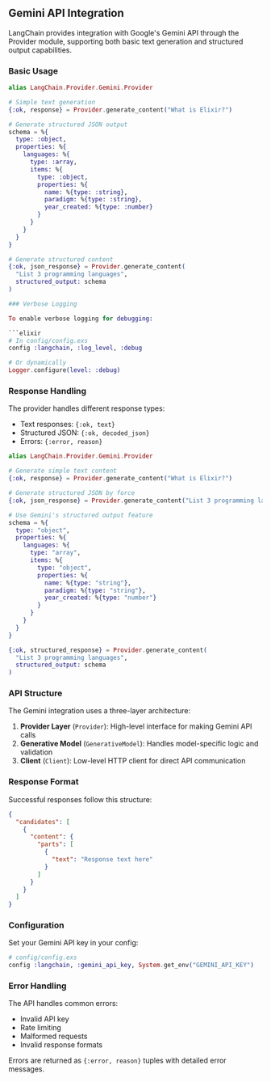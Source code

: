 
## Gemini API Integration

LangChain provides integration with Google's Gemini API through the Provider module, supporting both basic text generation and structured output capabilities.

### Basic Usage

```elixir
alias LangChain.Provider.Gemini.Provider

# Simple text generation
{:ok, response} = Provider.generate_content("What is Elixir?")

# Generate structured JSON output
schema = %{
  type: :object,
  properties: %{
    languages: %{
      type: :array,
      items: %{
        type: :object,
        properties: %{
          name: %{type: :string},
          paradigm: %{type: :string},
          year_created: %{type: :number}
        }
      }
    }
  }
}

# Generate structured content
{:ok, json_response} = Provider.generate_content(
  "List 3 programming languages",
  structured_output: schema
)

### Verbose Logging

To enable verbose logging for debugging:

```elixir
# In config/config.exs
config :langchain, :log_level, :debug

# Or dynamically
Logger.configure(level: :debug)
```

### Response Handling

The provider handles different response types:
- Text responses: `{:ok, text}`
- Structured JSON: `{:ok, decoded_json}`
- Errors: `{:error, reason}`
```elixir
alias LangChain.Provider.Gemini.Provider

# Generate simple text content
{:ok, response} = Provider.generate_content("What is Elixir?")

# Generate structured JSON by force
{:ok, json_response} = Provider.generate_content("List 3 programming languages as JSON")

# Use Gemini's structured output feature
schema = %{
  type: "object",
  properties: %{
    languages: %{
      type: "array",
      items: %{
        type: "object",
        properties: %{
          name: %{type: "string"},
          paradigm: %{type: "string"},
          year_created: %{type: "number"}
        }
      }
    }
  }
}

{:ok, structured_response} = Provider.generate_content(
  "List 3 programming languages",
  structured_output: schema
)
```


### API Structure

The Gemini integration uses a three-layer architecture:

1. **Provider Layer** (`Provider`): High-level interface for making Gemini API calls
2. **Generative Model** (`GenerativeModel`): Handles model-specific logic and validation
3. **Client** (`Client`): Low-level HTTP client for direct API communication

### Response Format

Successful responses follow this structure:
```json
{
  "candidates": [
    {
      "content": {
        "parts": [
          {
            "text": "Response text here"
          }
        ]
      }
    }
  ]
}
```

### Configuration

Set your Gemini API key in your config:
```elixir
# config/config.exs
config :langchain, :gemini_api_key, System.get_env("GEMINI_API_KEY")
```

### Error Handling

The API handles common errors:
- Invalid API key
- Rate limiting
- Malformed requests
- Invalid response formats

Errors are returned as `{:error, reason}` tuples with detailed error messages.

